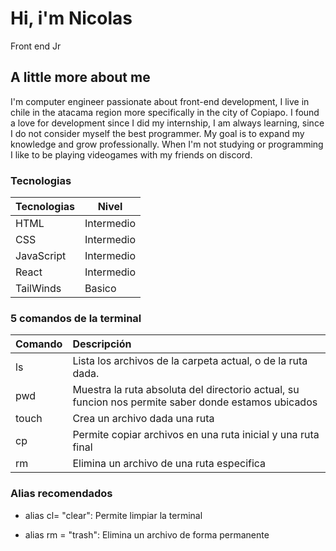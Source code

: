 # Hi, i'm Nicolas 

Front end Jr



##  A little more about me 
I'm computer engineer passionate about front-end development, I live in chile in the atacama region more specifically in the city of Copiapo. I found a love for development since I did my internship, I am always learning, since I do not consider myself the best programmer. My goal is to expand my knowledge and grow professionally. When I'm not studying or programming I like to be playing videogames with my friends on discord.



### Tecnologias


| Tecnologias | Nivel |
| ------ | ------ |
| HTML | Intermedio |
| CSS | Intermedio |
| JavaScript | Intermedio |
| React | Intermedio |
| TailWinds | Basico |



### 5 comandos de la terminal

| Comando |     Descripción  |
| :-------- |  :------------------------- |
| ls |  Lista los archivos de la carpeta actual, o de la ruta dada. |
| pwd |  Muestra la ruta absoluta del directorio actual, su funcion nos permite saber donde estamos ubicados |
| touch |  Crea un archivo dada una ruta |
| cp |  Permite copiar archivos en una ruta inicial y una ruta final |
| rm |  Elimina un archivo de una ruta especifica |




### Alias recomendados

- alias cl= "clear": Permite limpiar la terminal

- alias rm = "trash": Elimina un archivo de forma permanente
